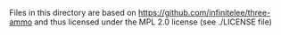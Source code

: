 Files in this directory are based on https://github.com/infinitelee/three-ammo and thus licensed under the MPL 2.0 license (see ./LICENSE file)
